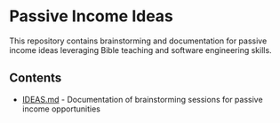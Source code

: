 # Passive Income Ideas

This repository contains brainstorming and documentation for passive income ideas leveraging Bible teaching and software engineering skills.

## Contents

- [IDEAS.md](IDEAS.md) - Documentation of brainstorming sessions for passive income opportunities

